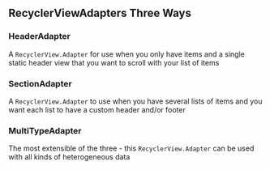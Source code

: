 ## RecyclerViewAdapters Three Ways

### HeaderAdapter
A `RecyclerView.Adapter` for use when you only have items and a single static header view that you want to scroll with your list of items

### SectionAdapter
A `RecyclerView.Adapter` to use when you have several lists of items and you want each list to have a custom header and/or footer

### MultiTypeAdapter
The most extensible of the three - this `RecyclerView.Adapter` can be used with all kinds of heterogeneous data
